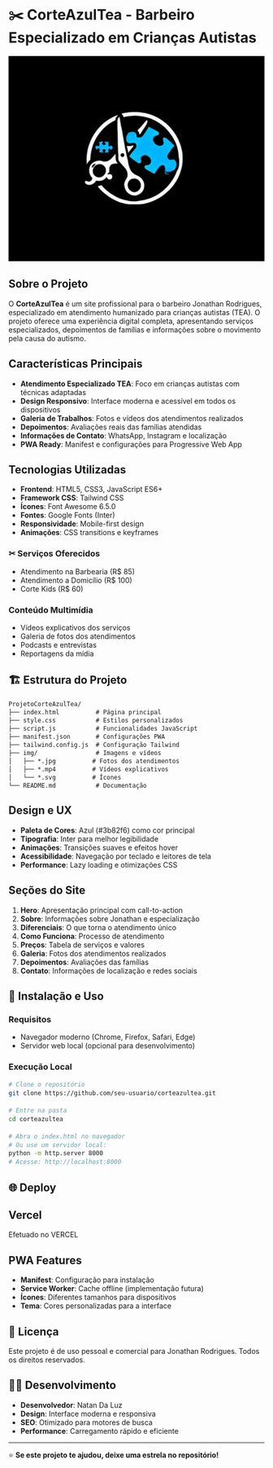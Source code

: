 # ✂️ CorteAzulTea - Barbeiro Especializado em Crianças Autistas

![CorteAzulTea](img/capaprojeto.png)

##  **Sobre o Projeto**

O **CorteAzulTea** é um site profissional para o barbeiro Jonathan Rodrigues, especializado em atendimento humanizado para crianças autistas (TEA). O projeto oferece uma experiência digital completa, apresentando serviços especializados, depoimentos de famílias e informações sobre o movimento pela causa do autismo.

##  **Características Principais**

- **Atendimento Especializado TEA**: Foco em crianças autistas com técnicas adaptadas
- **Design Responsivo**: Interface moderna e acessível em todos os dispositivos
- **Galeria de Trabalhos**: Fotos e vídeos dos atendimentos realizados
- **Depoimentos**: Avaliações reais das famílias atendidas
- **Informações de Contato**: WhatsApp, Instagram e localização
- **PWA Ready**: Manifest e configurações para Progressive Web App

##  **Tecnologias Utilizadas**

- **Frontend**: HTML5, CSS3, JavaScript ES6+
- **Framework CSS**: Tailwind CSS
- **Ícones**: Font Awesome 6.5.0
- **Fontes**: Google Fonts (Inter)
- **Responsividade**: Mobile-first design
- **Animações**: CSS transitions e keyframes

### ✂ **Serviços Oferecidos**
- Atendimento na Barbearia (R$ 85)
- Atendimento a Domicílio (R$ 100)
- Corte Kids (R$ 60)

###  **Conteúdo Multimídia**
- Vídeos explicativos dos serviços
- Galeria de fotos dos atendimentos
- Podcasts e entrevistas
- Reportagens da mídia


## 🏗 **Estrutura do Projeto**

```
ProjetoCorteAzulTea/
├── index.html          # Página principal
├── style.css           # Estilos personalizados
├── script.js           # Funcionalidades JavaScript
├── manifest.json       # Configurações PWA
├── tailwind.config.js  # Configuração Tailwind
├── img/                # Imagens e vídeos
│   ├── *.jpg          # Fotos dos atendimentos
│   ├── *.mp4          # Vídeos explicativos
│   └── *.svg          # Ícones
└── README.md           # Documentação
```

##  **Design e UX**

- **Paleta de Cores**: Azul (#3b82f6) como cor principal
- **Tipografia**: Inter para melhor legibilidade
- **Animações**: Transições suaves e efeitos hover
- **Acessibilidade**: Navegação por teclado e leitores de tela
- **Performance**: Lazy loading e otimizações CSS

##  **Seções do Site**

1. **Hero**: Apresentação principal com call-to-action
2. **Sobre**: Informações sobre Jonathan e especialização
3. **Diferenciais**: O que torna o atendimento único
4. **Como Funciona**: Processo de atendimento
5. **Preços**: Tabela de serviços e valores
6. **Galeria**: Fotos dos atendimentos realizados
7. **Depoimentos**: Avaliações das famílias
8. **Contato**: Informações de localização e redes sociais

## 🔧 **Instalação e Uso**

### **Requisitos**
- Navegador moderno (Chrome, Firefox, Safari, Edge)
- Servidor web local (opcional para desenvolvimento)

### **Execução Local**
```bash
# Clone o repositório
git clone https://github.com/seu-usuario/corteazultea.git

# Entre na pasta
cd corteazultea

# Abra o index.html no navegador
# Ou use um servidor local:
python -m http.server 8000
# Acesse: http://localhost:8000
```

## 🌐 **Deploy**

## Vercel 
Efetuado no VERCEL

##  **PWA Features**

- **Manifest**: Configuração para instalação
- **Service Worker**: Cache offline (implementação futura)
- **Ícones**: Diferentes tamanhos para dispositivos
- **Tema**: Cores personalizadas para a interface

## 📄 **Licença**

Este projeto é de uso pessoal e comercial para Jonathan Rodrigues. Todos os direitos reservados.

## 👨‍💻 **Desenvolvimento**

- **Desenvolvedor**: Natan Da Luz
- **Design**: Interface moderna e responsiva
- **SEO**: Otimizado para motores de busca
- **Performance**: Carregamento rápido e eficiente

---

⭐ **Se este projeto te ajudou, deixe uma estrela no repositório!**
